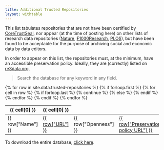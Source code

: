 ```yaml
---
title: Additional Trusted Repositories
layout: withtable
---
```


This list tabulates  repositories that are not have been certified by  [CoreTrustSeal](https://www.coretrustseal.org/), nor appear (at the time of posting here) on other lists of research data repositories ([Nature](https://www.nature.com/sdata/policies/repositories), [F1000Research](https://f1000research.com/for-authors/data-guidelines#hosting),  [PLOS](https://journals.plos.org/plosone/s/data-availability)), but have been 
found to be acceptable for the purpose of archiving social and economic data by data editors.

In order to appear on this list, the repositories must, at the minimum, have an accessible preservation policy. Ideally, they are (correctly) listed on [re3data.org](https://www.re3data.org/), 

> Search the database for any keyword in any field.


<table class="display">
  {% for row in site.data.trusted-repositories %}
    {% if forloop.first %}
    <thead>
    <tr>
      {% for cell in row %}
        {% if forloop.last %}
        <th>{{ cell[0] }}</th>
          {% continue %}
        {% else %}
        <th>{{ cell[0] }}</th>
        {% endif %}
      {% endfor %}
    </tr>
    </thead>
    {% endif %}

  <!-- manually constructing table -->
  <!-- Name,URL,Openness,Preservation policy URL,Assigns DOI,re3data entry,Recommender -->
  <tr>
    <td> {{ row["Name"] }} </td>
    <td> <a href="{{ row["URL"] }}" alt="Link to repository">{{ row["URL"] }}</a></td>
    <td> {{ row["Openness"] }} </td>
    <td> <a href="{{ row["Preservation policy URL"] }}" alt="Link to preservation policy">{{ row["Preservation policy URL"] }} </a></td>
    <td> {{ row["Assigns DOI"] }}</td>
    <td> {{ row["re3data entry"] }}</td>
    <td class="Recommender">{{ row["Recommender"] }}</td>
  </tr>
  {% endfor %}
</table>



To download the entire database, [click here](https://raw.githubusercontent.com/social-science-data-editors/reference/main/_data/trusted-repositories.csv).
